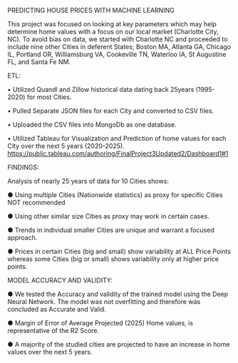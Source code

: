 PREDICTING HOUSE PRICES WITH MACHINE LEARNING

This project was focused on looking at key parameters which may help determine home values with a focus on our local market (Charlotte City, NC).
To avoid bias on data, we started with Charlotte NC and proceeded to include nine other Cities in deferent States; Boston MA, Atlanta GA, Chicago IL, Portland OR, Williamsburg VA, Cookeville TN, Waterloo IA, St Augustine FL, and Santa Fe NM.

ETL: 

•	Utilized Quandl and Zillow historical data dating back 25years (1995-2020) for most Cities.

•	Pulled Separate JSON files for each City and converted to CSV files.

•	Uploaded the CSV files into MongoDb as one database.

•	Utilized Tableau for Visualization and Prediction of home values for each City over the next 5 years (2020-2025). https://public.tableau.com/authoring/FinalProject3Updated2/Dashboard1#1

FINDINGS:

Analysis of nearly 25 years of data for 10 Cities shows:

●	Using multiple Cities (Nationwide statistics) as proxy for specific Cities NOT recommended

●	Using other similar size Cities as proxy may work in certain cases. 

●	Trends in individual smaller Cities are unique and warrant a focused approach.

●	Prices in certain Cities (big and small) show variability at ALL Price Points whereas some Cities (big or small) shows variability only at higher price points.  

MODEL ACCURACY AND VALIDITY:

●	We tested the Accuracy and validity of the trained model using the Deep Neural Network. The model was not overfitting and therefore was concluded as Accurate and Valid.

●	Margin of Error of Average Projected (2025) Home values, is representative of the R2 Score.  

●	A majority of the studied cities are projected to have an increase in home values over the next 5 years.  
